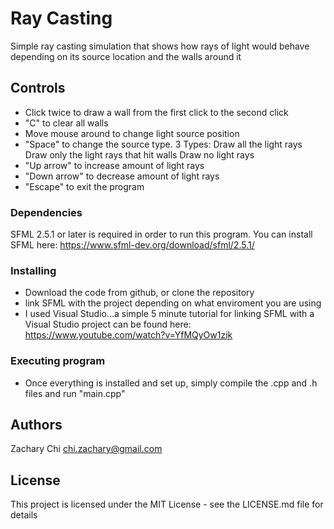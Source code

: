 # Ray Casting

Simple ray casting simulation that shows how rays of light would behave depending on its source location and the walls around it

## Controls

* Click twice to draw a wall from the first click to the second click
* "C" to clear all walls
* Move mouse around to change light source position
* "Space" to change the source type. 
      3 Types:
      Draw all the light rays 
      Draw only the light rays that hit walls
      Draw no light rays
* "Up arrow" to increase amount of light rays
* "Down arrow" to decrease amount of light rays
* "Escape" to exit the program

### Dependencies

SFML 2.5.1 or later is required in order to run this program. You can install SFML here: https://www.sfml-dev.org/download/sfml/2.5.1/

### Installing

* Download the code from github, or clone the repository
* link SFML with the project depending on what enviroment you are using
* I used Visual Studio...a simple 5 minute tutorial for linking SFML with a Visual Studio project can be found here: https://www.youtube.com/watch?v=YfMQyOw1zik

### Executing program

* Once everything is installed and set up, simply compile the .cpp and .h files and run "main.cpp"

## Authors

Zachary Chi
chi.zachary@gmail.com

## License

This project is licensed under the MIT License - see the LICENSE.md file for details
